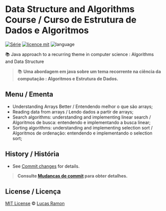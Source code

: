 # Data Structure and Algorithms Course / Curso de Estrutura de Dados e Algoritmos
[![Série](https://img.shields.io/badge/lramon2001-EDA-orange)](https://github.com/lramon2001/EstruturaDeDadosEalgoritmos)
[![licence mit](https://img.shields.io/badge/licence-MIT-blue.svg)](https://github.com/lramon2001/EstruturaDeDadosEalgoritmos/blob/main/LICENSE)
![language](https://img.shields.io/badge/java-only-yellow)

:books: Java approach to a recurring theme in computer science : Algorithms and Data Structure
> :books: **Uma abordagem em java sobre um tema recorrente na ciência da computação : Algoritmos e Estrutura de Dados.**

## Menu / Ementa
- Understanding Arrays Better / Entendendo melhor o que são arrays;
- Reading data from arrays / Lendo dados a partir de arrays;
- Search algorithms: understanding and implementing linear search / Algoritmos de busca: entendendo e implementando a busca linear;
- Sorting algorithms: understanding and implementing selection sort / Algoritmos de ordenação: entendendo e implementando o selection sort;
## History / História
- See [Commit changes]() for details.

> **Consulte [Mudanças de commit]() para obter detalhes.**

## License / Licença

[MIT License](https://github.com/lramon2001/INMTE/blob/main/LICENSE) © [Lucas Ramon](https://github.com/lramon2001)

